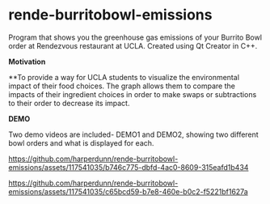 # rende-burritobowl-emissions
Program that shows you the greenhouse gas emissions of your Burrito Bowl order at Rendezvous restaurant at UCLA. Created using Qt Creator in C++.  

**Motivation**  

**To provide a way for UCLA students to visualize the environmental impact of their food choices. The graph allows them to compare the impacts of their ingredient choices in order to make swaps or subtractions to their order to decrease its impact.  


**DEMO**  

Two demo videos are included- DEMO1 and DEMO2, showing two different bowl orders and what is displayed for each.  

https://github.com/harperdunn/rende-burritobowl-emissions/assets/117541035/b746c775-dbfd-4ac0-8609-315eafd1b434  




https://github.com/harperdunn/rende-burritobowl-emissions/assets/117541035/c65bcd59-b7e8-460e-b0c2-f5221bf1627a





